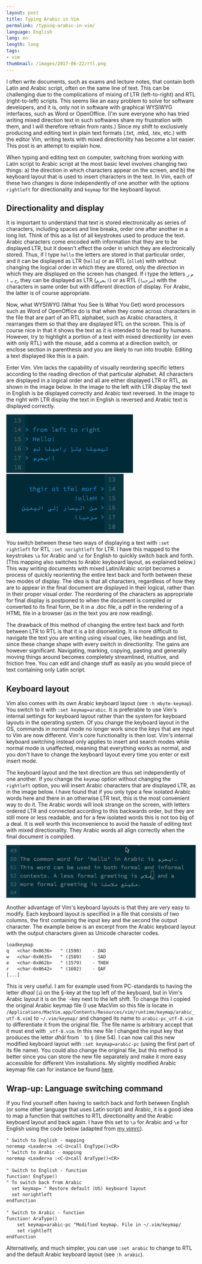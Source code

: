 ```yaml
---
layout: post
title: Typing Arabic in Vim 
permalink: /typing-arabic-in-vim/
language: English
lang: en
length: long
tags:
- vim
thumbnail: /images/2017-06-22/rtl.png
---
```



I often write documents, such as exams and lecture notes, that contain both Latin and Arabic script, often on the same line of text. This can be challenging due to the complications of mixing of LTR (left-to-right) and RTL (right-to-left) scripts. This seems like an easy problem to solve for software developers, and it is, only not in software with graphical WYSIWYG interfaces, such as Word or OpenOffice. (I'm sure everyone who has tried writing mixed direction text in such softwares share my frustration with them, and I will therefore refrain from rants.) Since my shift to exclusively producing and editing text in plain text formats (.txt, .mkd, .tex, etc.) with the editor Vim, writing texts with mixed directionlity has become a lot easier. This post is  an attempt to explain how.

When typing and editing text on computer, switching from working with Latin script to Arabic script at the most basic level involves changing two things: a)&nbsp;the direction in which characters appear on the screen, and b)&nbsp;the keyboard layout that is used to insert characters in the text. In Vim, each of these two changes is done independently of one another with the options `rightleft` for directionality and `keymap` for the keyboard layout.

## Directionality and display

It is important to understand that text is stored electronically as series of characters, including spaces and line breaks, order one after another in a long list. Think of this as a list of all keystrokes used to produce the text. Arabic characters come encoded with information that they are to be displayed LTR, but it doesn't effect the order in which they are electronically stored. Thus, if I type `hello` the letters are stored in that particular order, and it can be displayed as LTR (`hello`) or as RTL (`olleh`) with without changing the logical order in which they are stored, only the direction in which they are displayed on the screen has changed. If i type the letters `م` `ر` `ح` `ب` `ا`, they can be displayed as LTR (`ابحرم`) or as RTL (`مرحبا`) with the characters in same order but with different direction of display. For Arabic, the latter is of course appropriate.

Now, what WYSIWYG (What You See Is What You Get) word processors such as Word of OpenOffice do is that when they come across characters in the file that are part of an RTL alphabet, such as Arabic characters, it rearranges them so that they are displayed RTL on the screen. This is of course nice in that it shows the text as it is intended to be read by humans. However, try to highlight a portion of a text with mixed directionlity (or even with only RTL) with the mouse, add a comma at a direction switch, or enclose section in parenthesis and you are likely to run into trouble. Editing a text displayed like this is a pain.

Enter Vim. Vim lacks the capability of visually reordering specific letters according to the reading direction of that particular alphabet. All characters are displayed in a logical order and all are either displayed LTR or RTL, as shown in the image below. In the image to the left with LTR display the text in English is be displayed correctly and Arabic text reversed. In the image to the right with LTR display the text in English is reversed and Arabic text is displayed correctly.

![RTL display](/images/2017-06-22/ltr.png)&nbsp;![LTR display](/images/2017-06-22/rtl.png)

You switch between these two ways of displaying a text with `:set rightleft` for RTL `:set norightleft` for LTR. I have this mapped to the keystrokes `\a` for Arabic and `\e` for English to quickly switch back and forth. (This mapping also switches to Arabic keyboard layout, as explained below.) This way writing documents with mixed Latin/Arabic script becomes a process of quickly reorienting the entire text back and forth between these two modes of display. The idea is that all characters, regardless of how they are to appear in the final document are displayed in their logical, rather than in their proper visual order. The reordering of the characters as appropriate for final display is postponed to when the document is compiled or converted to its final form, be it in a .doc file, a pdf in the rendering of a HTML file in a browser (as in the text you are now reading).

The drawback of this method of changing the entire text back and forth between LTR to RTL is that it is a bit disorienting. It is more difficult to navigate the text you are writing using visual cues, like headings and list, since these change shape with every switch in directionlity. The gains are however significant. Navigating, marking, copying, pasting and generally moving things around becomes completely streamlined, intuitive, and friction free. You can edit and change stuff as easily as you would piece of text containing only Latin script.

## Keyboard layout

Vim also comes with its own Arabic keyboard layout (see `:h mbyte-keymap`). You switch to it with `:set keymap=arabic`. It is preferable to use Vim's internal settings for keyboard layout rather than the system for keyboard layouts in the operating system. Of you change the keyboard layout in the OS, commands in normal mode no longer work since the keys that are input to Vim are now different. Vim's core functionality is then lost. Vim's internal keyboard switching instead only applies to insert and search modes while normal mode is unaffected, meaning that everything works as normal, and you don't have to change the keyboard layout every time you enter or exit insert mode.

The keyboard layout and the text direction are thus set independently of one another. If you change the `keymap` option  without changing the `rightleft` option, you will insert Arabic characters that are displayed LTR, as in the image below. I have found that if you only type a few isolated Arabic words here and there in an otherwise LTR text, this is the most convenient way to do it. The Arabic words will look strange on the screen, with letters ordered LTR and connected according to this backwards order, but they are still more or less readable, and for a few isolated words this is not too big of a deal. It is well worth this inconvenience to avoid the hassle of editing text with mixed directionality. They Arabic words all align correctly when the final document is compiled.

![Arabic words in a LTR text.](/images/2017-06-22/arabic-in-ltr.png)

Another advantage of Vim's keyboard layouts is that they are very easy to modify. Each keyboard layout is specified in a file that consists of two columns, the first containing the input key and the second the output character. The example below is an excerpt from the Arabic keyboard layout with the output characters given as Unicode character codes.

``` vim
loadkeymap
q	<char-0x0636>	" (1590)	- DAD
w	<char-0x0635>	" (1589)	- SAD
e	<char-0x062b>	" (1579)	- THEH
r	<char-0x0642>	" (1602)	- QAF
[...]
```

This is very useful. I am for example used from PC-standards to having the letter *dhaal*&nbsp;(ذ) on the §-key at the top left of the keyboard, but in Vim's Arabic layout it is on the \`-key next to the left shift. To change this I copied the original Arabic keymap file (I&nbsp;use MacVim so this file is locate in `/Applications/MacVim.app/Contents/Resources/vim/runtime/keymap/arabic_utf-8.vim`) to `~/.vim/keymap/` and changed its name to `arabic-pc_utf-8.vim` to differentiate it from the original file. The file name is arbitrary accept that it must end with `_utf-8.vim`. In this new file I changed the input key that produces the letter *dhāl* from `` ` `` to `§` (line&nbsp;54). I can now call this new modified keyboard layout with `:set keymap=arabic-pc` (using the first part of its file name). You could also change the original file, but this method is better since you can store the new file separately and make it more easy accessible for different Vim installations. My slightly modified Arabic keymap file can for instance be found [here](https://github.com/andreasmhallberg/dotfiles).


## Wrap-up: Language switching command

If you find yourself often having to switch back and forth between English (or some other language that uses Latin script) and Arabic, it is a good idea to map a function that switches to RTL directionality and the Arabic keyboard layout and back again. I have this set to `\a` for Arabic and `\e` for English using the code below (adapted from [my vimrc](https://github.com/andreasmhallberg/dotfiles/blob/master/.vimrc)).

``` vim
" Switch to English - mapping
noremap <Leader>e :<C-U>call EngType()<CR>
" Switch to Arabic - mapping
noremap <Leader>a :<C-U>call AraType()<CR>

" Switch to English - function
function! EngType()
" To switch back from Arabic
  set keymap= " Restore default (US) keyboard layout
  set norightleft
endfunction

" Switch to Arabic - function
function! AraType()
    set keymap=arabic-pc "Modified keymap. File in ~/.vim/keymap/
    set rightleft
endfunction
```

Alternatively, and much simpler, you can use `:set arabic` to change to RTL and the default Arabic keyboard layout (see `:h arabic`).
